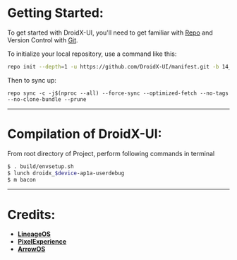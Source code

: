 Getting Started:
 ==============

To get started with DroidX-UI, you'll need to get familiar with [Repo](https://source.android.com/source/using-repo.html) and Version Control with [Git](https://source.android.com/source/version-control.html).

To initialize your local repository, use a command like this:

```bash
repo init --depth=1 -u https://github.com/DroidX-UI/manifest.git -b 14_v2 --git-lfs
```

Then to sync up:

```
repo sync -c -j$(nproc --all) --force-sync --optimized-fetch --no-tags --no-clone-bundle --prune
```

---------------------------------------------------------------------------------------
 Compilation of DroidX-UI:
 ==================

From root directory of Project, perform following commands in terminal

```bash
$ . build/envsetup.sh
$ lunch droidx_$device-ap1a-userdebug
$ m bacon
```
---------------------------------------------------------------------------------------

# Credits:

 * [**LineageOS**](https://github.com/LineageOS)
 * [**PixelExperience**](https://github.com/PixelExperience)
 * [**ArrowOS**](https://github.com/ArrowOS)

